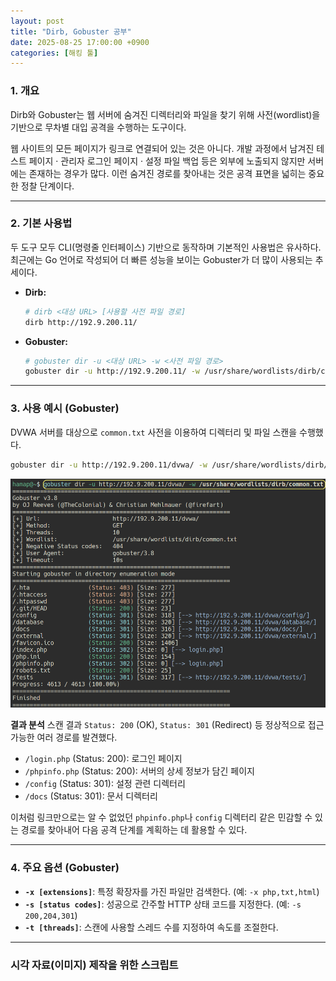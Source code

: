```yaml
---
layout: post
title: "Dirb, Gobuster 공부"
date: 2025-08-25 17:00:00 +0900
categories: [해킹 툴]
---
```


### 1. 개요

Dirb와 Gobuster는 웹 서버에 숨겨진 디렉터리와 파일을 찾기 위해 사전(wordlist)을 기반으로 무차별 대입 공격을 수행하는 도구이다.

웹 사이트의 모든 페이지가 링크로 연결되어 있는 것은 아니다. 개발 과정에서 남겨진 테스트 페이지 · 관리자 로그인 페이지 · 설정 파일 백업 등은 외부에 노출되지 않지만 서버에는 존재하는 경우가 많다. 이런 숨겨진 경로를 찾아내는 것은 공격 표면을 넓히는 중요한 정찰 단계이다.

---

### 2. 기본 사용법

두 도구 모두 CLI(명령줄 인터페이스) 기반으로 동작하며 기본적인 사용법은 유사하다. 최근에는 Go 언어로 작성되어 더 빠른 성능을 보이는 Gobuster가 더 많이 사용되는 추세이다.

*   **Dirb:**
    ```bash
    # dirb <대상 URL> [사용할 사전 파일 경로]
    dirb http://192.9.200.11/
    ```
*   **Gobuster:**
    ```bash
    # gobuster dir -u <대상 URL> -w <사전 파일 경로>
    gobuster dir -u http://192.9.200.11/ -w /usr/share/wordlists/dirb/common.txt
    ```

---

### 3. 사용 예시 (Gobuster)

DVWA 서버를 대상으로 `common.txt` 사전을 이용하여 디렉터리 및 파일 스캔을 수행했다.

```bash
gobuster dir -u http://192.9.200.11/dvwa/ -w /usr/share/wordlists/dirb/common.txt
```
   ![GobusterScan](/assets/images/Gobuster_1.png)

**결과 분석**
스캔 결과 `Status: 200` (OK), `Status: 301` (Redirect) 등 정상적으로 접근 가능한 여러 경로를 발견했다.
*   `/login.php` (Status: 200): 로그인 페이지
*   `/phpinfo.php` (Status: 200): 서버의 상세 정보가 담긴 페이지
*   `/config` (Status: 301): 설정 관련 디렉터리
*   `/docs` (Status: 301): 문서 디렉터리

이처럼 링크만으로는 알 수 없었던 `phpinfo.php`나 `config` 디렉터리 같은 민감할 수 있는 경로를 찾아내어 다음 공격 단계를 계획하는 데 활용할 수 있다.

---

### 4. 주요 옵션 (Gobuster)

*   **`-x [extensions]`**: 특정 확장자를 가진 파일만 검색한다. (예: `-x php,txt,html`)
*   **`-s [status codes]`**: 성공으로 간주할 HTTP 상태 코드를 지정한다. (예: `-s 200,204,301`)
*   **`-t [threads]`**: 스캔에 사용할 스레드 수를 지정하여 속도를 조절한다.

<hr class="short-rule">

### 시각 자료(이미지) 제작을 위한 스크립트